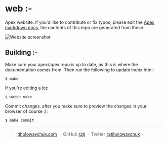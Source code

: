 
# web :-

Apex website. If you'd like to contribute or fix typos, please edit the [Apex markdown docs](https://github.com/apex/apex/tree/master/docs), the contents of this repo are generated from these.

![Website screenshot](assets/screen.png)

## Building :-

Make sure your apex/apex repo is up to date, as this is where the documentation comes from. Then run the following to update index.html:

```
$ make
```

If you're editing a lot:

```
$ watch make
```

Commit changes, after you make sure to preview the changes in your browser of course :):

```
$ make commit
```

---

> [tjholowaychuk.com](http://tjholowaychuk.com) &nbsp;&middot;&nbsp;
> GitHub [@tj](https://github.com/tj) &nbsp;&middot;&nbsp;
> Twitter [@tjholowaychuk](https://twitter.com/tjholowaychuk)
